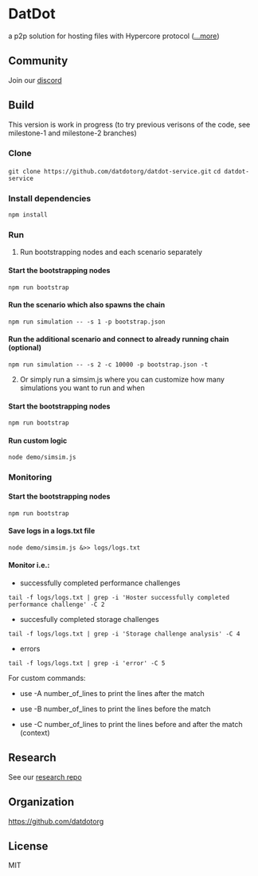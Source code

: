 # DatDot
a p2p solution for hosting files with Hypercore protocol ([...more](https://datdot.org))

## Community
Join our [discord](https://discord.gg/Wf8wc2scCs)

## Build

This version is work in progress (to try previous verisons of the code, see milestone-1 and milestone-2 branches)

### Clone
`git clone https://github.com/datdotorg/datdot-service.git`
`cd datdot-service`

### Install dependencies
`npm install`

### Run

1. Run bootstrapping nodes and each scenario separately

#### Start the bootstrapping nodes
`npm run bootstrap` 

#### Run the scenario which also spawns the chain

`npm run simulation -- -s 1 -p bootstrap.json` 

#### Run the additional scenario and connect to already running chain (optional)
`npm run simulation -- -s 2 -c 10000 -p bootstrap.json -t` 

2. Or simply run a simsim.js where you can customize how many simulations you want to run and when

#### Start the bootstrapping nodes
`npm run bootstrap` 

#### Run custom logic
`node demo/simsim.js`

### Monitoring

#### Start the bootstrapping nodes
`npm run bootstrap` 

#### Save logs in a logs.txt file
`node demo/simsim.js &>> logs/logs.txt` 

#### Monitor i.e.:

- successfully completed performance challenges

`tail -f logs/logs.txt | grep -i 'Hoster successfully completed performance challenge' -C 2`

- succesfully completed storage challenges

`tail -f logs/logs.txt | grep -i 'Storage challenge analysis' -C 4`

- errors

`tail -f logs/logs.txt | grep -i 'error' -C 5`

For custom commands:

- use -A number_of_lines to print the lines after the match

- use -B number_of_lines to print the lines before the match

- use -C number_of_lines to print the lines before and after the match (context)

## Research

See our [research repo](https://github.com/playproject-io/datdot-research/)

## Organization

https://github.com/datdotorg

## License

MIT


